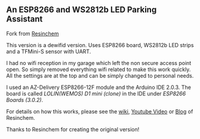 ## An ESP8266 and WS2812b LED Parking Assistant

Fork from [Resinchem](https://github.com/Resinchem/ESP-Parking-Assistant)

This version is a dewifid version. Uses ESP8266 board, WS2812b LED strips and a TFMini-S sensor with UART.

I had no wifi reception in my garage which left the non secure access point open.
So simply removed everything wifi related to make this work quickly.
All the settings are at the top and can be simply changed to personal needs.

I used an AZ-Delivery ESP8266-12F module and the Arduino IDE 2.0.3. The board is called *LOLIN(WEMOS) D1 mini (clone)* in the IDE under *ESP8266 Boards (3.0.2)*.

For details on how this works, please see the [wiki](https://github.com/Resinchem/ESP-Parking-Assistant/wiki), [Youtube Video](https://youtu.be/HqqlY4_3kQ8) or [Blog](https://resinchemtech.blogspot.com/2022/11/esp-parking-assistant.htmlhttps://resinchemtech.blogspot.com/2022/11/esp-parking-assistant.html) of Resinchem.

Thanks to Resinchem for creating the original version!
